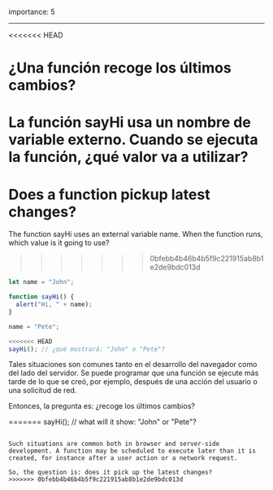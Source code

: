 importance: 5

---

<<<<<<< HEAD
# ¿Una función recoge los últimos cambios?

La función sayHi usa un nombre de variable externo. Cuando se ejecuta la función, ¿qué valor va a utilizar?
=======
# Does a function pickup latest changes?

The function sayHi uses an external variable name. When the function runs, which value is it going to use?
>>>>>>> 0bfebb4b46b4b5f9c221915ab8b1e2de9bdc013d

```js
let name = "John";

function sayHi() {
  alert("Hi, " + name);
}

name = "Pete";

<<<<<<< HEAD
sayHi(); // ¿qué mostrará: "John" o "Pete"?

```
Tales situaciones son comunes tanto en el desarrollo del navegador como del lado del servidor. Se puede programar que una función se ejecute más tarde de lo que se creó, por ejemplo, después de una acción del usuario o una solicitud de red.

Entonces, la pregunta es: ¿recoge los últimos cambios?

=======
sayHi(); // what will it show: "John" or "Pete"?
```

Such situations are common both in browser and server-side development. A function may be scheduled to execute later than it is created, for instance after a user action or a network request.

So, the question is: does it pick up the latest changes?
>>>>>>> 0bfebb4b46b4b5f9c221915ab8b1e2de9bdc013d
